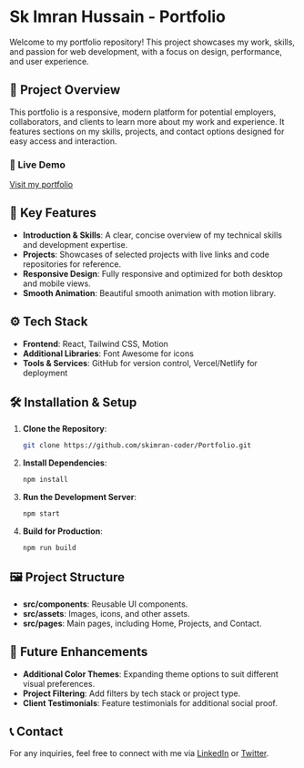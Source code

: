 # Sk Imran Hussain - Portfolio

Welcome to my portfolio repository! This project showcases my work, skills, and passion for web development, with a focus on design, performance, and user experience.

## 🎯 Project Overview

This portfolio is a responsive, modern platform for potential employers, collaborators, and clients to learn more about my work and experience. It features sections on my skills, projects, and contact options designed for easy access and interaction.

### 🔗 Live Demo

[Visit my portfolio](https://skimran-portfolio.vercel.app/)

## 🌟 Key Features

- **Introduction & Skills**: A clear, concise overview of my technical skills and development expertise.
- **Projects**: Showcases of selected projects with live links and code repositories for reference.
- **Responsive Design**: Fully responsive and optimized for both desktop and mobile views.
- **Smooth Animation**: Beautiful smooth animation with motion library.

## ⚙️ Tech Stack

- **Frontend**: React, Tailwind CSS, Motion
- **Additional Libraries**: Font Awesome for icons
- **Tools & Services**: GitHub for version control, Vercel/Netlify for deployment

## 🛠️ Installation & Setup

1. **Clone the Repository**:
   ```bash
   git clone https://github.com/skimran-coder/Portfolio.git
   ```

2. **Install Dependencies**:
   ```bash
   npm install
   ```

3. **Run the Development Server**:
   ```bash
   npm start
   ```

4. **Build for Production**:
   ```bash
   npm run build
   ```

## 🖼️ Project Structure

- **src/components**: Reusable UI components.
- **src/assets**: Images, icons, and other assets.
- **src/pages**: Main pages, including Home, Projects, and Contact.

## 🚀 Future Enhancements

- **Additional Color Themes**: Expanding theme options to suit different visual preferences.
- **Project Filtering**: Add filters by tech stack or project type.
- **Client Testimonials**: Feature testimonials for additional social proof.

## 📞 Contact

For any inquiries, feel free to connect with me via [LinkedIn](https://linkedin.com/in/sk-imran-hussain) or [Twitter](https://twitter.com/skimranhussain).
